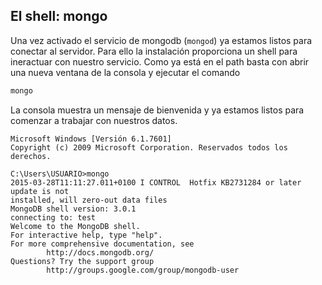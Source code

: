 ## El shell: mongo

Una vez activado el servicio de mongodb (```mongod```) ya estamos listos para conectar al servidor. Para ello la instalación proporciona un shell para ineractuar con nuestro servicio. Como ya está en el path basta con abrir una nueva ventana de la consola y ejecutar el comando

```bash
mongo
```

La consola muestra un mensaje de bienvenida y ya estamos listos para comenzar a trabajar con nuestros datos.

```
Microsoft Windows [Versión 6.1.7601]
Copyright (c) 2009 Microsoft Corporation. Reservados todos los derechos.

C:\Users\USUARIO>mongo
2015-03-28T11:11:27.011+0100 I CONTROL  Hotfix KB2731284 or later update is not
installed, will zero-out data files
MongoDB shell version: 3.0.1
connecting to: test
Welcome to the MongoDB shell.
For interactive help, type "help".
For more comprehensive documentation, see
        http://docs.mongodb.org/
Questions? Try the support group
        http://groups.google.com/group/mongodb-user
```